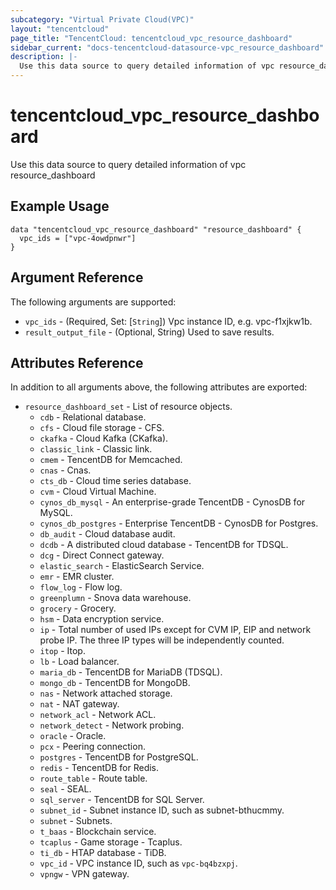 ```yaml
---
subcategory: "Virtual Private Cloud(VPC)"
layout: "tencentcloud"
page_title: "TencentCloud: tencentcloud_vpc_resource_dashboard"
sidebar_current: "docs-tencentcloud-datasource-vpc_resource_dashboard"
description: |-
  Use this data source to query detailed information of vpc resource_dashboard
---
```


# tencentcloud_vpc_resource_dashboard

Use this data source to query detailed information of vpc resource_dashboard

## Example Usage

```hcl
data "tencentcloud_vpc_resource_dashboard" "resource_dashboard" {
  vpc_ids = ["vpc-4owdpnwr"]
}
```

## Argument Reference

The following arguments are supported:

* `vpc_ids` - (Required, Set: [`String`]) Vpc instance ID, e.g. vpc-f1xjkw1b.
* `result_output_file` - (Optional, String) Used to save results.

## Attributes Reference

In addition to all arguments above, the following attributes are exported:

* `resource_dashboard_set` - List of resource objects.
  * `cdb` - Relational database.
  * `cfs` - Cloud file storage - CFS.
  * `ckafka` - Cloud Kafka (CKafka).
  * `classic_link` - Classic link.
  * `cmem` - TencentDB for Memcached.
  * `cnas` - Cnas.
  * `cts_db` - Cloud time series database.
  * `cvm` - Cloud Virtual Machine.
  * `cynos_db_mysql` - An enterprise-grade TencentDB - CynosDB for MySQL.
  * `cynos_db_postgres` - Enterprise TencentDB - CynosDB for Postgres.
  * `db_audit` - Cloud database audit.
  * `dcdb` - A distributed cloud database - TencentDB for TDSQL.
  * `dcg` - Direct Connect gateway.
  * `elastic_search` - ElasticSearch Service.
  * `emr` - EMR cluster.
  * `flow_log` - Flow log.
  * `greenplumn` - Snova data warehouse.
  * `grocery` - Grocery.
  * `hsm` - Data encryption service.
  * `ip` - Total number of used IPs except for CVM IP, EIP and network probe IP. The three IP types will be independently counted.
  * `itop` - Itop.
  * `lb` - Load balancer.
  * `maria_db` - TencentDB for MariaDB (TDSQL).
  * `mongo_db` - TencentDB for MongoDB.
  * `nas` - Network attached storage.
  * `nat` - NAT gateway.
  * `network_acl` - Network ACL.
  * `network_detect` - Network probing.
  * `oracle` - Oracle.
  * `pcx` - Peering connection.
  * `postgres` - TencentDB for PostgreSQL.
  * `redis` - TencentDB for Redis.
  * `route_table` - Route table.
  * `seal` - SEAL.
  * `sql_server` - TencentDB for SQL Server.
  * `subnet_id` - Subnet instance ID, such as subnet-bthucmmy.
  * `subnet` - Subnets.
  * `t_baas` - Blockchain service.
  * `tcaplus` - Game storage - Tcaplus.
  * `ti_db` - HTAP database - TiDB.
  * `vpc_id` - VPC instance ID, such as `vpc-bq4bzxpj`.
  * `vpngw` - VPN gateway.




